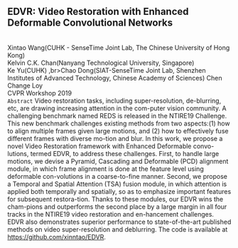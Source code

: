 EDVR: Video Restoration with Enhanced Deformable Convolutional Networks
--------
<br>Xintao Wang(CUHK - SenseTime Joint Lab, The Chinese University of Hong Kong) <br>Kelvin C.K. Chan(Nanyang Technological University, Singapore)<br>Ke Yu(CUHK) ,br>Chao Dong(SIAT-SenseTime Joint Lab, Shenzhen Institutes of Advanced Technology, Chinese Academy of Sciences) Chen Change Loy
<br>CVPR Workshop 2019
<br>`Abstract`
Video restoration tasks, including super-resolution, de-blurring, etc, are drawing increasing attention in the com-puter vision community. A challenging benchmark named REDS is released in the NTIRE19 Challenge. This new benchmark challenges existing methods from two aspects:(1)	how to align multiple frames given large motions, and (2)	how to effectively fuse different frames with diverse mo-tion and blur. In this work, we propose a novel Video Restoration framework with Enhanced Deformable convo-lutions, termed EDVR, to address these challenges. First, to handle large motions, we devise a Pyramid, Cascading and Deformable (PCD) alignment module, in which frame alignment is done at the feature level using deformable con-volutions in a coarse-to-fine manner. Second, we propose a Temporal and Spatial Attention (TSA) fusion module, in which attention is applied both temporally and spatially, so as to emphasize important features for subsequent restora-tion. Thanks to these modules, our EDVR wins the cham-pions and outperforms the second place by a large margin in all four tracks in the NTIRE19 video restoration and en-hancement challenges. EDVR also demonstrates superior performance to state-of-the-art published methods on video super-resolution and deblurring. The code is available at https://github.com/xinntao/EDVR.
